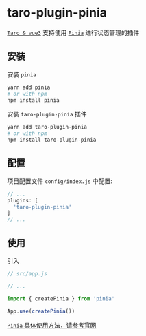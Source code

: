 # taro-plugin-pinia
[`Taro & vue3`](https://taro-docs.jd.com/taro/docs/vue3) 支持使用 [`Pinia`](https://pinia.esm.dev/) 进行状态管理的插件

## 安装

安装 `pinia`

```bash
yarn add pinia
# or with npm
npm install pinia
```

安装 `taro-plugin-pinia` 插件

```bash
yarn add taro-plugin-pinia
# or with npm
npm install taro-plugin-pinia
```

## 配置

项目配置文件 `config/index.js` 中配置:

```javascript
// ...
plugins: [
  'taro-plugin-pinia'
]
// ...
```

## 使用

引入
```javascript
// src/app.js

// ...

import { createPinia } from 'pinia'

App.use(createPinia())
```

[`Pinia` 具体使用方法，请参考官网](https://pinia.esm.dev/core-concepts/)
